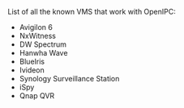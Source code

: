 List of all the known VMS that work with OpenIPC:

* Avigilon 6
* NxWitness
* DW Spectrum
* Hanwha Wave
* BlueIris
* Ivideon
* Synology Surveillance Station
* iSpy
* Qnap QVR